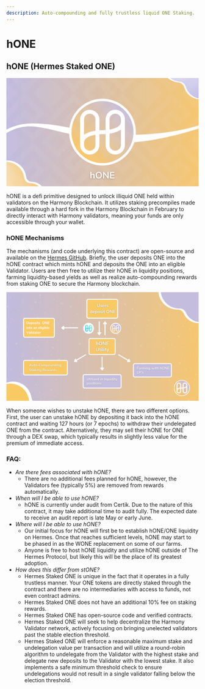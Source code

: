 ```yaml
---
description: Auto-compounding and fully trustless liquid ONE Staking.
---
```


# hONE

## hONE (Hermes Staked ONE)

![Hermes Staked ONE](<../.gitbook/assets/hONE cover.png>)

hONE is a defi primitive designed to unlock illiquid ONE held within validators on the Harmony Blockchain. It utilizes staking precompiles made available through a hard fork in the Harmony Blockchain in February to directly interact with Harmony validators, meaning your funds are only accessible through your wallet. &#x20;

### hONE Mechanisms

The mechanisms (and code underlying this contract) are open-source and available on the [Hermes GitHub](https://github.com/Hermes-defi/hermes-hone-multi). Briefly, the user deposits ONE into the hONE contract which mints hONE and deposits the ONE into an eligible Validator. Users are then free to utilize their hONE in liquidity positions, farming liquidity-based yields as well as realize auto-compounding rewards from staking ONE to secure the Harmony blockchain.

![](../.gitbook/assets/hone2.png)

When someone wishes to unstake hONE, there are two different options. First, the user can unstake hONE by depositing it back into the hONE contract and waiting 127 hours (or 7 epochs) to withdraw their undelegated ONE from the contract. Alternatively, they may sell their hONE for ONE through a DEX swap, which typically results in slightly less value for the premium of immediate access.&#x20;

### FAQ:

* _Are there fees associated with hONE?_
  * There are no additional fees planned for hONE, however, the Validators fee (typically 5%) are removed from rewards automatically.
* _When will I be able to use hONE?_
  * hONE is currently under audit from Certik. Due to the nature of this contract, it may take additional time to audit fully. The expected date to receive an audit report is late May or early June.
* _Where will I be able to use hONE?_
  * Our initial focus for hONE will first be to establish hONE/ONE liquidity on Hermes. Once that reaches sufficient levels, hONE may start to be phased in as the WONE replacement on some of our farms.
  * Anyone is free to host hONE liquidity and utilize hONE outside of The Hermes Protocol, but likely this will be the place of its greatest adoption.
* _How does this differ from stONE?_
  * Hermes Staked ONE is unique in the fact that it operates in a fully trustless manner. Your ONE tokens are directly staked through the contract and there are no intermediaries with access to funds, not even contract admins.
  * Hermes Staked ONE does not have an additional 10% fee on staking rewards.
  * Hermes Staked ONE has open-source code and verified contracts.
  * Hermes Staked ONE will seek to help decentralize the Harmony Validator network, actively focusing on bringing unelected validators past the stable election threshold.
  * Hermes Staked ONE will enforce a reasonable maximum stake and undelegation value per transaction and will utilize a round-robin algorithm to undelegate from the Validator with the highest stake and delegate new deposits to the Validator with the lowest stake. It also implements a safe minimum threshold check to ensure undelegations would not result in a single validator falling below the election threshold.

